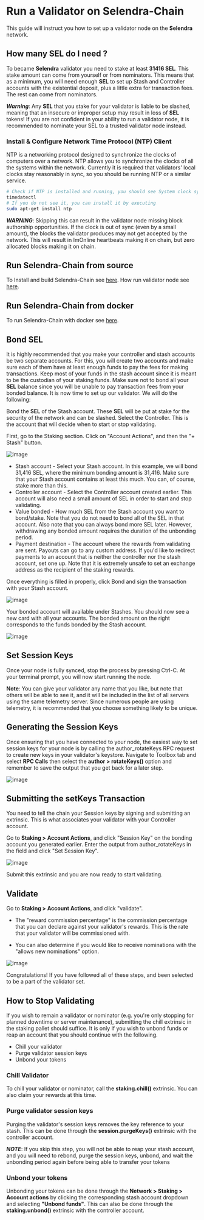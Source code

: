# Run a Validator on Selendra-Chain
This guide will instruct you how to set up a validator node on the **Selendra** network.

## How many SEL do I need ?​
 To became **Selendra** validator you need to stake at least **31416 SEL**. This stake amount can come from yourself or from nominators. This means that as a minimum, you will need enough **SEL** to set up Stash and Controller accounts with the existential deposit, plus a little extra for transaction fees. The rest can come from nominators.
 
 ***Warning***: Any **SEL** that you stake for your validator is liable to be slashed, meaning that an insecure or improper setup may result in loss of **SEL** tokens! If you are not confident in your ability to run a validator node, it is recommended to nominate your SEL to a trusted validator node instead.

### Install & Configure Network Time Protocol (NTP) Client
NTP is a networking protocol designed to synchronize the clocks of computers over a network. NTP allows you to synchronize the clocks of all the systems within the network. Currently it is required that validators' local clocks stay reasonably in sync, so you should be running NTP or a similar service.

 ```sh
# Check if NTP is installed and running, you should see System clock synchronized: yes 
timedatectl
# If you do not see it, you can install it by executing
sudo apt-get install ntp
```

***WARNING***: Skipping this can result in the validator node missing block authorship opportunities. If the clock is out of sync (even by a small amount), the blocks the validator produces may not get accepted by the network. This will result in ImOnline heartbeats making it on chain, but zero allocated blocks making it on chain.
 
 ## Run Selendra-Chain from source
 To Install and build Selendra-Chain see [here](https://github.com/selendra/selendra-chain/blob/main/docs/from_source.md).
 How run validator node see [here](https://github.com/selendra/selendra-chain/blob/main/docs/run_validate_node.md).

 ## Run Selendra-Chain from docker

To run Selendra-Chain with docker see [here](https://github.com/selendra/selendra-chain/blob/main/docs/from_docker.md).

## Bond SEL

It is highly recommended that you make your controller and stash accounts be two separate accounts. For this, you will create two accounts and make sure each of them have at least enough funds to pay the fees for making transactions. Keep most of your funds in the stash account since it is meant to be the custodian of your staking funds.
Make sure not to bond all your **SEL** balance since you will be unable to pay transaction fees from your bonded balance.
It is now time to set up our validator. We will do the following:

Bond the **SEL** of the Stash account. These **SEL** will be put at stake for the security of the network and can be slashed.
Select the Controller. This is the account that will decide when to start or stop validating.

First, go to the Staking section. Click on "Account Actions", and then the "+ Stash" button.

![image](assets/validator-1.png)

- Stash account - Select your Stash account. In this example, we will bond 31,416 SEL, where the minimum bonding amount is 31,416. Make sure that your Stash account contains at least this much. You can, of course, stake more than this.
- Controller account - Select the Controller account created earlier. This account will also need a small amount of SEL in order to start and stop validating.
- Value bonded - How much SEL from the Stash account you want to bond/stake. Note that you do not need to bond all of the SEL in that account. Also note that you can always bond more SEL later. However, withdrawing any bonded amount requires the duration of the unbonding period.
- Payment destination - The account where the rewards from validating are sent. Payouts can go to any custom address. If you'd like to redirect payments to an account that is neither the controller nor the stash account, set one up. Note that it is extremely unsafe to set an exchange address as the recipient of the staking rewards.

Once everything is filled in properly, click Bond and sign the transaction with your Stash account.

![image](assets/validator-2.png)

Your bonded account will available under Stashes. You should now see a new card with all your accounts. The bonded amount on the right corresponds to the funds bonded by the Stash account.

![image](assets/validator-3.png)

## Set Session Keys
Once your node is fully synced, stop the process by pressing Ctrl-C. At your terminal prompt, you will now start running the node.

**Note**: You can give your validator any name that you like, but note that others will be able to see it, and it will be included in the list of all servers using the same telemetry server. Since numerous people are using telemetry, it is recommended that you choose something likely to be unique.

## Generating the Session Keys

Once ensuring that you have connected to your node, the easiest way to set session keys for your node is by calling the author_rotateKeys RPC request to create new keys in your validator's keystore. Navigate to Toolbox tab and select **RPC Calls** then select the **author > rotateKeys()** option and remember to save the output that you get back for a later step.

![image](assets/validator-4.png)

## Submitting the setKeys Transaction

You need to tell the chain your Session keys by signing and submitting an extrinsic. This is what associates your validator with your Controller account.

Go to **Staking > Account Actions**, and click "Session Key" on the bonding account you generated earlier. Enter the output from author_rotateKeys in the field and click "Set Session Key".

![image](assets/validator-5.png)

Submit this extrinsic and you are now ready to start validating.

## Validate

Go to **Staking > Account Actions**, and click "validate".

- The "reward commission percentage" is the commission percentage that you can declare against your validator's rewards. This is the rate that your validator will be commissioned with.

- You can also determine if you would like to receive nominations with the "allows new nominations" option.

![image](assets/validator-6.png)

Congratulations! If you have followed all of these steps, and been selected to be a part of the validator set.

## How to Stop Validating

If you wish to remain a validator or nominator (e.g. you're only stopping for planned downtime or server maintenance), submitting the chill extrinsic in the staking pallet should suffice. It is only if you wish to unbond funds or reap an account that you should continue with the following.

- Chill your validator
- Purge validator session keys
- Unbond your tokens

### Chill Validator​
To chill your validator or nominator, call the **staking.chill()** extrinsic. You can also claim your rewards at this time.

### Purge validator session keys
Purging the validator's session keys removes the key reference to your stash. This can be done through the **session.purgeKeys()** extrinsic with the controller account.

***NOTE***: If you skip this step, you will not be able to reap your stash account, and you will need to rebond, purge the session keys, unbond, and wait the unbonding period again before being able to transfer your tokens

### Unbond your tokens​
Unbonding your tokens can be done through the **Network > Staking > Account actions** by clicking the corresponding stash account dropdown and selecting **"Unbond funds"**. This can also be done through the **staking.unbond()** extrinsic with the controller account.
